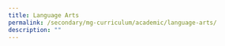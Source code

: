 ```yaml
---
title: Language Arts
permalink: /secondary/mg-curriculum/academic/language-arts/
description: ""
---
```


